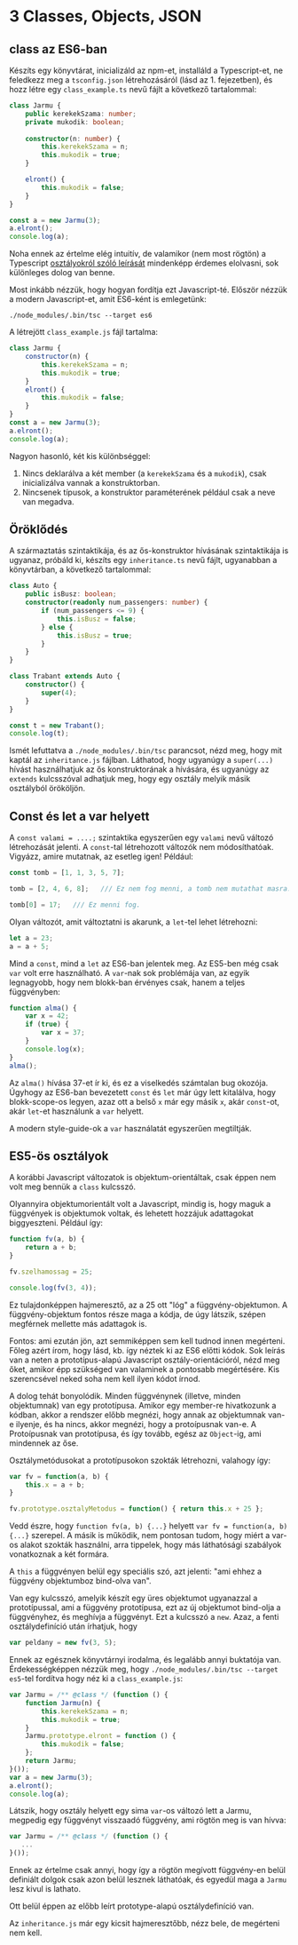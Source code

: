 # 3 Classes, Objects, JSON

## class az ES6-ban

Készíts egy könyvtárat, inicializáld az npm-et, installáld a Typescript-et,
ne feledkezz meg a `tsconfig.json` létrehozásáról (lásd az 1. fejezetben),
és hozz létre egy `class_example.ts` nevű fájlt a következő tartalommal:

```typescript
class Jarmu {
    public kerekekSzama: number;
    private mukodik: boolean;
    
    constructor(n: number) {
        this.kerekekSzama = n;
        this.mukodik = true;
    }

    elront() {
        this.mukodik = false;
    }
}

const a = new Jarmu(3);
a.elront();
console.log(a);
```

Noha ennek az értelme elég intuitív, de valamikor (nem most rögtön) a Typescript
[osztályokról szóló leírását](https://www.typescriptlang.org/docs/handbook/classes.html)
mindenképp érdemes elolvasni, sok különleges dolog van benne.

Most inkább nézzük, hogy hogyan fordítja ezt Javascript-té. Először nézzük a modern
Javascript-et, amit ES6-ként is emlegetünk:

```
./node_modules/.bin/tsc --target es6
```

A létrejött `class_example.js` fájl tartalma:

```javascript
class Jarmu {
    constructor(n) {
        this.kerekekSzama = n;
        this.mukodik = true;
    }
    elront() {
        this.mukodik = false;
    }
}
const a = new Jarmu(3);
a.elront();
console.log(a);
```

Nagyon hasonló, két kis különbséggel:

1. Nincs deklarálva a két member (a `kerekekSzama` és a `mukodik`), csak
   inicializálva vannak a konstruktorban.
2. Nincsenek típusok, a konstruktor paraméterének például csak a neve van
   megadva.

## Öröklődés

A származtatás szintaktikája, és az ős-konstruktor hívásának szintaktikája
is ugyanaz, próbáld ki, készíts egy `inheritance.ts` nevű fájlt, ugyanabban
a könyvtárban, a következő tartalommal:

```typescript
class Auto {
    public isBusz: boolean;
    constructor(readonly num_passengers: number) {
        if (num_passengers <= 9) {
            this.isBusz = false;
        } else {
            this.isBusz = true;
        }
    }
}

class Trabant extends Auto {
    constructor() {
        super(4);
    }
}

const t = new Trabant();
console.log(t);
```

Ismét lefuttatva a `./node_modules/.bin/tsc` parancsot, nézd meg, hogy mit kaptál
az `inheritance.js` fájlban. Láthatod, hogy ugyanúgy a `super(...)` hívást
használhatjuk az ős konstruktorának a hívására, és ugyanúgy az `extends` kulcsszóval
adhatjuk meg, hogy egy osztály melyik másik osztályból örököljön.

## Const és let a var helyett

A `const valami = ....;` szintaktika egyszerűen egy `valami` nevű változó létrehozását
jelenti. A `const`-tal létrehozott változók nem módosíthatóak. Vigyázz, amire mutatnak,
az esetleg igen! Például:

```javascript
const tomb = [1, 1, 3, 5, 7];

tomb = [2, 4, 6, 8];   /// Ez nem fog menni, a tomb nem mutathat masra.

tomb[0] = 17;   /// Ez menni fog.
```

Olyan változót, amit változtatni is akarunk, a `let`-tel lehet létrehozni:

```javascript
let a = 23;
a = a + 5;
```

Mind a `const`, mind a `let` az ES6-ban jelentek meg. Az ES5-ben még csak `var`
volt erre használható. A `var`-nak sok problémája van, az egyik legnagyobb, hogy nem
blokk-ban érvényes csak, hanem a teljes függvényben:

```javascript
function alma() {
    var x = 42;
    if (true) {
        var x = 37;
    }
    console.log(x);
}
alma();
```

Az `alma()` hívása 37-et ír ki, és ez a viselkedés számtalan bug okozója. Úgyhogy az
ES6-ban bevezetett `const` és `let` már úgy lett kitalálva, hogy blokk-scope-os legyen,
azaz ott a belső `x` már egy másik `x`, akár `const`-ot, akár `let`-et használunk a `var`
helyett.

A modern style-guide-ok a `var` használatát egyszerűen megtiltják.

## ES5-ös osztályok

A korábbi Javascript változatok is objektum-orientáltak, csak éppen nem volt meg bennük
a `class` kulcsszó.

Olyannyira objektumorientált volt a Javascript, mindig is, hogy maguk a függvények
is objektumok voltak, és lehetett hozzájuk adattagokat biggyeszteni. Például így:

```javascript
function fv(a, b) {
    return a + b;
}

fv.szelhamossag = 25;

console.log(fv(3, 4));
```

Ez tulajdonképpen hajmeresztő, az a 25 ott "lóg" a függvény-objektumon. A függvény-objektum
fontos része maga a kódja, de úgy látszik, szépen megférnek mellette más adattagok is.

Fontos: ami ezután jön, azt semmiképpen sem kell tudnod innen megérteni. Főleg azért írom,
hogy lásd, kb. így néztek ki az ES6 előtti kódok. Sok leírás van a neten a prototípus-alapú
Javascript osztály-orientációról, nézd meg őket, amikor épp szükséged van valaminek a pontosabb
megértésére. Kis szerencsével neked soha nem kell ilyen kódot írnod.

A dolog tehát bonyolódik. Minden függvénynek (illetve, minden objektumnak) van egy prototípusa.
Amikor egy member-re hivatkozunk a kódban, akkor a rendszer előbb megnézi, hogy annak az
objektumnak van-e ilyenje, és ha nincs, akkor megnézi, hogy a protoípusnak van-e. A
Protoípusnak van prototípusa, és így tovább, egész az `Object`-ig, ami mindennek az őse.

Osztálymetódusokat a prototípusokon szokták létrehozni, valahogy így:

```javascript
var fv = function(a, b) {
    this.x = a + b;
}

fv.prototype.osztalyMetodus = function() { return this.x + 25 };
```

Vedd észre, hogy `function fv(a, b) {...}` helyett `var fv = function(a, b) {...}` szerepel.
A másik is működik, nem pontosan tudom, hogy miért a var-os alakot szokták használni, arra tippelek,
hogy más láthatósági szabályok vonatkoznak a két formára.

A `this` a függvényen belül egy speciális szó, azt jelenti: "ami ehhez a függvény objektumboz bind-olva van".

Van egy kulcsszó, amelyik készít egy üres objektumot ugyanazzal a prototípussal, ami a függvény
prototípusa, ezt az új objektumot bind-olja a függvényhez, és meghívja a függvényt. Ezt a kulcsszó
a `new`. Azaz, a fenti osztálydefiníció után írhatjuk, hogy

```javascript
var peldany = new fv(3, 5);
```

Ennek az egésznek könyvtárnyi irodalma, és legalább annyi buktatója van. Érdekességképpen nézzük
meg, hogy `./node_modules/.bin/tsc --target es5`-tel fordítva hogy néz ki a `class_example.js`:

```javascript
var Jarmu = /** @class */ (function () {
    function Jarmu(n) {
        this.kerekekSzama = n;
        this.mukodik = true;
    }
    Jarmu.prototype.elront = function () {
        this.mukodik = false;
    };
    return Jarmu;
}());
var a = new Jarmu(3);
a.elront();
console.log(a);
```

Látszik, hogy osztály helyett egy sima `var`-os változó lett a Jarmu, megpedig egy
függvényt visszaadó függvény, ami rögtön meg is van hívva:

```javascript
var Jarmu = /** @class */ (function () {
   ...
}());
```

Ennek az értelme csak annyi, hogy így a rögtön megívott függvény-en belül definiált dolgok
csak azon belül lesznek láthatóak, és egyedül maga a `Jarmu` lesz kivul is lathato.

Ott belül éppen az előbb leírt prototype-alapú osztálydefiníció van.

Az `inheritance.js` már egy kicsit hajmeresztőbb, nézz bele, de megérteni nem kell.

